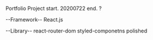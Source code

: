 
Portfolio Project
start. 20200722
end. ?

--Framework--
React.js

--Library--
react-router-dom
styled-componetns
polished

